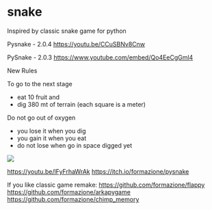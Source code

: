 # snake
Inspired by classic snake game for python

Pysnake - 2.0.4
https://youtu.be/CCuSBNv8Cnw

PySnake - 2.0.3
https://www.youtube.com/embed/Qo4EeCgGml4

New Rules

To go to the next stage
- eat 10 fruit and
- dig 380 mt of terrain (each square is a meter)

Do not go out of oxygen
- you lose it when you dig
- you gain it when you eat
- do not lose when go in space digged yet


<a href="https://pythonprogramming.altervista.org"><img src="https://pythonprogramming.altervista.org/wp-content/uploads/2020/07/snake_cover.png" /></a>

https://youtu.be/lFyFrhaWrAk
https://itch.io/formazione/pysnake

If you like classic game remake:
https://github.com/formazione/flappy
https://github.com/formazione/arkapygame
https://github.com/formazione/chimp_memory